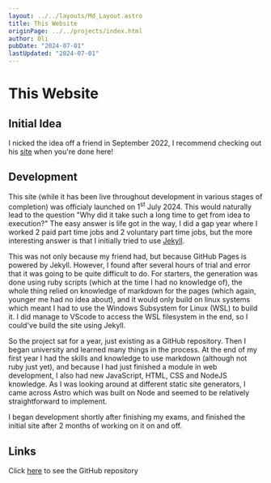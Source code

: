 ```yaml
---
layout: ../../layouts/Md_Layout.astro
title: This Website
originPage: ../../projects/index.html
author: Oli
pubDate: "2024-07-01"
lastUpdated: "2024-07-01"
---
```


# This <span class="text-gradient">Website</span>

## Initial Idea
I nicked the idea off a friend in September 2022, I recommend checking out his <a href="https://www.sanamorii.com">site</a> when you're done here!

## Development
This site (while it has been live throughout development in various stages of completion) was officialy launched on 1<sup>st</sup> July 2024.
This would naturally lead to the question "Why did it take such a long time to get from idea to execution?" The easy answer is life got in the way, I did a gap year where I worked 2 paid part time jobs and 2 voluntary part time jobs, but the more interesting answer is that I initially tried to use <a href="https://jekyllrb.com">Jekyll</a>.

This was not only because my friend had, but because GitHub Pages is powered by Jekyll. However, I found after several hours of trial and error that it was going to be quite difficult to do. For starters, the generation was done using ruby scripts (which at the time I had no knowledge of), the whole thing relied on knowledge of markdown for the pages (which again, younger me had no idea about), and it would only build on linux systems which meant I had to use the Windows Subsystem for Linux (WSL) to build it. I did manage to VScode to access the WSL filesystem in the end, so I could've build the site using Jekyll.

So the project sat for a year, just existing as a GitHub repository. Then I began university and learned many things in the process. At the end of my first year I had the skills and knowledge to use markdown (although not ruby just yet), and because I had just finished a module in web development, I also had new JavaScript, HTML, CSS and NodeJS knowledge. As I was looking around at different static site generators, I came across Astro which was built on Node and seemed to be relatively straightforward to implement.

I began development shortly after finishing my exams, and finished the initial site after 2 months of working on it on and off.

## Links
Click <a href="https://github.com/oli-cs/oli-cs.github.io">here</a> to see the GitHub repository
